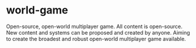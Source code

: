 # world-game
Open-source, open-world multiplayer game. All content is open-source. New content and systems can be proposed and created by anyone. Aiming to create the broadest and robust open-world multiplayer game available.
